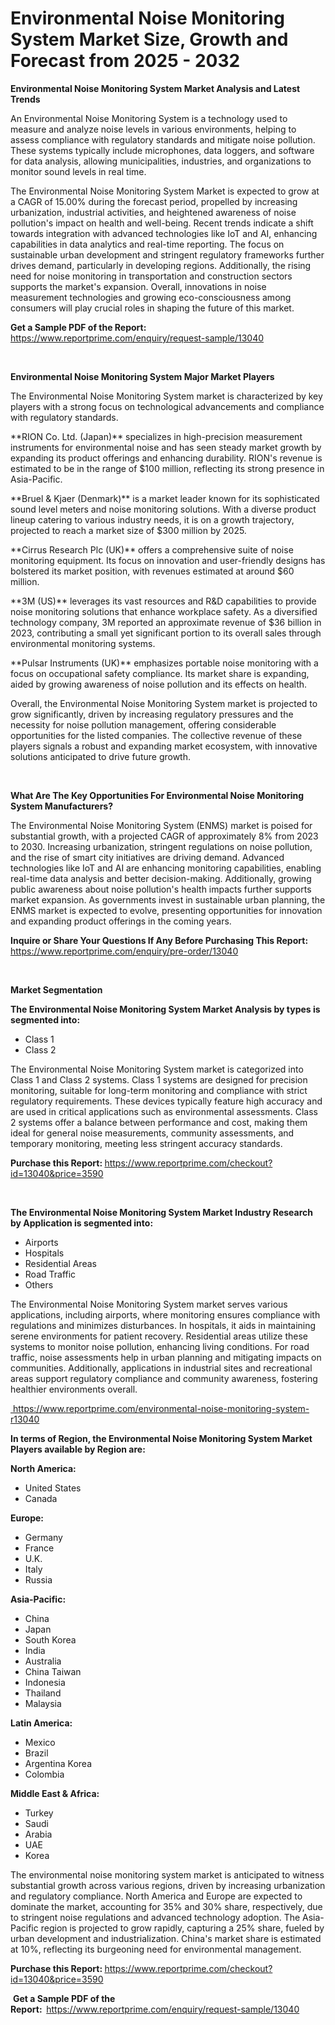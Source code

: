 <p><h1>Environmental Noise Monitoring System Market Size, Growth and Forecast from 2025 - 2032</h1></p><p><strong>Environmental Noise Monitoring System Market Analysis and Latest Trends</strong></p>
<p><p>An Environmental Noise Monitoring System is a technology used to measure and analyze noise levels in various environments, helping to assess compliance with regulatory standards and mitigate noise pollution. These systems typically include microphones, data loggers, and software for data analysis, allowing municipalities, industries, and organizations to monitor sound levels in real time.</p><p>The Environmental Noise Monitoring System Market is expected to grow at a CAGR of 15.00% during the forecast period, propelled by increasing urbanization, industrial activities, and heightened awareness of noise pollution's impact on health and well-being. Recent trends indicate a shift towards integration with advanced technologies like IoT and AI, enhancing capabilities in data analytics and real-time reporting. The focus on sustainable urban development and stringent regulatory frameworks further drives demand, particularly in developing regions. Additionally, the rising need for noise monitoring in transportation and construction sectors supports the market's expansion. Overall, innovations in noise measurement technologies and growing eco-consciousness among consumers will play crucial roles in shaping the future of this market.</p></p>
<p><strong>Get a Sample PDF of the Report:&nbsp;</strong> <a href="https://www.reportprime.com/enquiry/request-sample/13040?utm_campaign=4521&utm_medium=2&utm_source=Github&utm_content=ia&utm_term=17052025&utm_id=environmental-noise-monitoring-system">https://www.reportprime.com/enquiry/request-sample/13040</a></p>
<p>&nbsp;</p>
<p><strong>Environmental Noise Monitoring System Major Market Players</strong></p>
<p><p>The Environmental Noise Monitoring System market is characterized by key players with a strong focus on technological advancements and compliance with regulatory standards. </p><p>**RION Co. Ltd. (Japan)** specializes in high-precision measurement instruments for environmental noise and has seen steady market growth by expanding its product offerings and enhancing durability. RION's revenue is estimated to be in the range of $100 million, reflecting its strong presence in Asia-Pacific.</p><p>**Bruel & Kjaer (Denmark)** is a market leader known for its sophisticated sound level meters and noise monitoring solutions. With a diverse product lineup catering to various industry needs, it is on a growth trajectory, projected to reach a market size of $300 million by 2025.</p><p>**Cirrus Research Plc (UK)** offers a comprehensive suite of noise monitoring equipment. Its focus on innovation and user-friendly designs has bolstered its market position, with revenues estimated at around $60 million.</p><p>**3M (US)** leverages its vast resources and R&D capabilities to provide noise monitoring solutions that enhance workplace safety. As a diversified technology company, 3M reported an approximate revenue of $36 billion in 2023, contributing a small yet significant portion to its overall sales through environmental monitoring systems.</p><p>**Pulsar Instruments (UK)** emphasizes portable noise monitoring with a focus on occupational safety compliance. Its market share is expanding, aided by growing awareness of noise pollution and its effects on health.</p><p>Overall, the Environmental Noise Monitoring System market is projected to grow significantly, driven by increasing regulatory pressures and the necessity for noise pollution management, offering considerable opportunities for the listed companies. The collective revenue of these players signals a robust and expanding market ecosystem, with innovative solutions anticipated to drive future growth.</p></p>
<p>&nbsp;</p>
<p><strong>What Are The Key Opportunities For Environmental Noise Monitoring System Manufacturers?</strong></p>
<p><p>The Environmental Noise Monitoring System (ENMS) market is poised for substantial growth, with a projected CAGR of approximately 8% from 2023 to 2030. Increasing urbanization, stringent regulations on noise pollution, and the rise of smart city initiatives are driving demand. Advanced technologies like IoT and AI are enhancing monitoring capabilities, enabling real-time data analysis and better decision-making. Additionally, growing public awareness about noise pollution's health impacts further supports market expansion. As governments invest in sustainable urban planning, the ENMS market is expected to evolve, presenting opportunities for innovation and expanding product offerings in the coming years.</p></p>
<p><strong>Inquire or Share Your Questions If Any Before Purchasing This Report:</strong> <a href="https://www.reportprime.com/enquiry/pre-order/13040?utm_campaign=4521&utm_medium=2&utm_source=Github&utm_content=ia&utm_term=17052025&utm_id=environmental-noise-monitoring-system">https://www.reportprime.com/enquiry/pre-order/13040</a></p>
<p>&nbsp;</p>
<p><strong>Market Segmentation</strong></p>
<p><strong>The Environmental Noise Monitoring System Market Analysis by types is segmented into:</strong></p>
<p><ul><li>Class 1</li><li>Class 2</li></ul></p>
<p><p>The Environmental Noise Monitoring System market is categorized into Class 1 and Class 2 systems. Class 1 systems are designed for precision monitoring, suitable for long-term monitoring and compliance with strict regulatory requirements. These devices typically feature high accuracy and are used in critical applications such as environmental assessments. Class 2 systems offer a balance between performance and cost, making them ideal for general noise measurements, community assessments, and temporary monitoring, meeting less stringent accuracy standards.</p></p>
<p><strong>Purchase this Report:&nbsp;</strong><a href="https://www.reportprime.com/checkout?id=13040&price=3590&utm_campaign=4521&utm_medium=2&utm_source=Github&utm_content=ia&utm_term=17052025&utm_id=environmental-noise-monitoring-system">https://www.reportprime.com/checkout?id=13040&price=3590</a></p>
<p>&nbsp;</p>
<p><strong>The Environmental Noise Monitoring System Market Industry Research by Application is segmented into:</strong></p>
<p><ul><li>Airports</li><li>Hospitals</li><li>Residential Areas</li><li>Road Traffic</li><li>Others</li></ul></p>
<p><p>The Environmental Noise Monitoring System market serves various applications, including airports, where monitoring ensures compliance with regulations and minimizes disturbances. In hospitals, it aids in maintaining serene environments for patient recovery. Residential areas utilize these systems to monitor noise pollution, enhancing living conditions. For road traffic, noise assessments help in urban planning and mitigating impacts on communities. Additionally, applications in industrial sites and recreational areas support regulatory compliance and community awareness, fostering healthier environments overall.</p></p>
<p><a href="https://www.reportprime.com/environmental-noise-monitoring-system-r13040?utm_campaign=4521&utm_medium=2&utm_source=Github&utm_content=ia&utm_term=17052025&utm_id=environmental-noise-monitoring-system">&nbsp;https://www.reportprime.com/environmental-noise-monitoring-system-r13040</a></p>
<p><strong>In terms of Region, the Environmental Noise Monitoring System Market Players available by Region are:</strong></p>
<p>
    <p> <strong> North America: </strong>
        <ul>
            <li>United States</li>
            <li>Canada</li>
        </ul>
        </p> 
    <p> <strong> Europe: </strong>
        <ul>
            <li>Germany</li>
            <li>France</li>
            <li>U.K.</li>
            <li>Italy</li>
            <li>Russia</li>
        </ul>
        </p> 
    <p> <strong> Asia-Pacific: </strong>
        <ul>
            <li>China</li>
            <li>Japan</li>
            <li>South Korea</li>
            <li>India</li>
            <li>Australia</li>
            <li>China Taiwan</li>
            <li>Indonesia</li>
            <li>Thailand</li>
            <li>Malaysia</li>
        </ul>
        </p> 
    <p> <strong> Latin America: </strong>
        <ul>
            <li>Mexico</li>
            <li>Brazil</li>
            <li>Argentina Korea</li>
            <li>Colombia</li>
        </ul>
        </p> 
    <p> <strong> Middle East & Africa: </strong>
        <ul>
            <li>Turkey</li>
            <li>Saudi</li>
            <li>Arabia</li>
            <li>UAE</li>
            <li>Korea</li>
        </ul>
    </p>
    </p>
<p><p>The environmental noise monitoring system market is anticipated to witness substantial growth across various regions, driven by increasing urbanization and regulatory compliance. North America and Europe are expected to dominate the market, accounting for 35% and 30% share, respectively, due to stringent noise regulations and advanced technology adoption. The Asia-Pacific region is projected to grow rapidly, capturing a 25% share, fueled by urban development and industrialization. China's market share is estimated at 10%, reflecting its burgeoning need for environmental management.</p></p>
<p><strong>Purchase this Report: </strong><a href="https://www.reportprime.com/checkout?id=13040&price=3590&utm_campaign=4521&utm_medium=2&utm_source=Github&utm_content=ia&utm_term=17052025&utm_id=environmental-noise-monitoring-system">https://www.reportprime.com/checkout?id=13040&price=3590</a></p>
<p>&nbsp;<strong>Get a Sample PDF of the Report:&nbsp;&nbsp;</strong><a href="https://www.reportprime.com/enquiry/request-sample/13040?utm_campaign=4521&utm_medium=2&utm_source=Github&utm_content=ia&utm_term=17052025&utm_id=environmental-noise-monitoring-system">https://www.reportprime.com/enquiry/request-sample/13040</a></p>
<p><strong></strong></p>
<p><p></p><p></p><p></p></p>